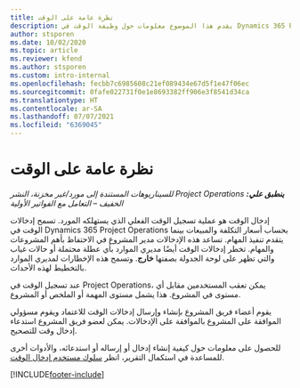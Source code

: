 ```yaml
---
title: نظرة عامة على الوقت
description: يقدم هذا الموضوع معلومات حول وظيفة الوقت في Dynamics 365 Project Operations.
author: stsporen
ms.date: 10/02/2020
ms.topic: article
ms.reviewer: kfend
ms.author: stsporen
ms.custom: intro-internal
ms.openlocfilehash: fecbb7c6985608c21ef089434e67d5f1e47f06ec
ms.sourcegitcommit: 0fafe022731f0e1e8693382ff906e3f8541d34ca
ms.translationtype: HT
ms.contentlocale: ar-SA
ms.lasthandoff: 07/07/2021
ms.locfileid: "6369045"
---
```

# <a name="time-overview"></a>نظرة عامة على الوقت

_**ينطبق علي:** ‏‫Project Operations للسيناريوهات المستندة إلى مورد/غير مخزنة‬، ‏‫النشر الخفيف – التعامل مع الفواتير الأولية‬_

إدخال الوقت هو عملية تسجيل الوقت الفعلي الذي يستهلكه المورد. تسمح إدخالات الوقت في Dynamics 365 Project Operations بحساب أسعار التكلفة والمبيعات بينما يتقدم تنفيذ المهام. تساعد هذه الإدخالات مدير المشروع في الاحتفاظ بأهم المشروعات والمهام. تخطر إدخالات الوقت أيضًا مديري الموارد بأي عطلة محتملة أو حالات غياب والتي تظهر على لوحة الجدولة بصفتها **خارج**. وتسمح هذه الإخطارات لمديري الموارد بالتخطيط لهذه الأحداث.

عند تسجيل الوقت في Project Operations، يمكن تعقب المستخدمين مقابل أي مستوى في المشروع. هذا يشمل مستوى المهمة أو الملخص أو المشروع.

يقوم أعضاء فريق المشروع بإنشاء وإرسال إدخالات الوقت للاعتماد ويقوم مسؤولي الموافقة على المشروع بالموافقة على الإدخالات. يمكن لعضو فريق المشروع استدعاء إدخال وقت للتصحيح.

للحصول على معلومات حول كيفية إنشاء إدخال أو إرساله أو استدعائه، والأدوات أخرى للمساعدة في استكمال التقرير، انظر [سلوك مستخدم إدخال الوقت](ui-behavior-time.md).



[!INCLUDE[footer-include](../includes/footer-banner.md)]